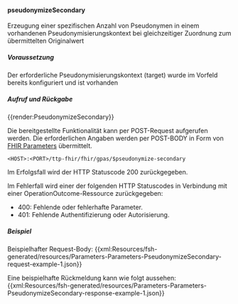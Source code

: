 #### pseudonymizeSecondary

Erzeugung einer spezifischen Anzahl von Pseudonymen in einem vorhandenen Pseudonymisierungskontext bei gleichzeitiger Zuordnung zum übermittelten Originalwert

##### **Voraussetzung**
Der erforderliche Pseudonymisierungskontext (target) wurde im Vorfeld bereits konfiguriert und ist vorhanden

##### **Aufruf und Rückgabe**
{{render:PseudonymizeSecondary}}

Die bereitgestellte Funktionalität kann per POST-Request aufgerufen werden. Die erforderlichen Angaben werden per POST-BODY in Form von [FHIR Parameters](https://www.hl7.org/fhir/parameters.html) übermittelt.

`<HOST>:<PORT>/ttp-fhir/fhir/gpas/$pseudonymize-secondary`

Im Erfolgsfall wird der HTTP Statuscode 200 zurückgegeben.

Im Fehlerfall wird einer der folgenden HTTP Statuscodes in Verbindung mit einer OperationOutcome-Ressource zurückgegeben:
* 400: Fehlende oder fehlerhafte Parameter.
* 401: Fehlende Authentifizierung oder Autorisierung.


##### **Beispiel**
Beispielhafter Request-Body:
{{xml:Resources/fsh-generated/resources/Parameters-Parameters-PseudonymizeSecondary-request-example-1.json}}

Eine beispielhafte Rückmeldung kann wie folgt aussehen:
{{xml:Resources/fsh-generated/resources/Parameters-Parameters-PseudonymizeSecondary-response-example-1.json}}
